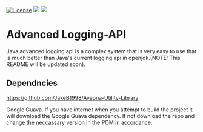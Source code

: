 [![License](https://img.shields.io/badge/License-Apache%202.0-blue.svg)](https://opensource.org/licenses/Apache-2.0)
![](https://tokei.rs/b1/github/JakeB1998/advc-logging-api?category=code)
![](https://tokei.rs/b1/github/JakeB1998/advc-logging-api?category=files)

# Advanced Logging-API
Java advanced logging api is a complex system that is very easy to use that is much better than Java's current logging api in openjdk.(NOTE: This README will be updated soon).

## Dependncies
https://github.com/JakeB1998/Aveona-Utility-Library

Google Guava. If you have internet when you attempt to build the project it will download the Google Guava dependency. If not download the repo and change the neccassary version in the POM in accordance.
